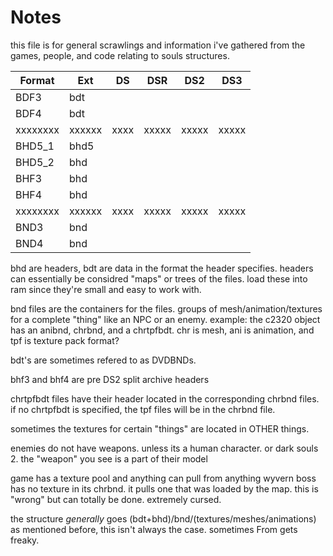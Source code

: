 # Notes
this file is for general scrawlings and information i've gathered from the games, people, and code relating to souls structures.

| Format | Ext  | DS | DSR | DS2 | DS3 |
|--------|------|----|-----|-----|-----|
| BDF3   | bdt  |    |     |     |     |
| BDF4   | bdt  |    |     |     |     |
|xxxxxxxx|xxxxxx|xxxx|xxxxx|xxxxx|xxxxx|
| BHD5_1 | bhd5 |    |     |     |     |
| BHD5_2 | bhd  |    |     |     |     |
| BHF3   | bhd  |    |     |     |     |
| BHF4   | bhd  |    |     |     |     |
|xxxxxxxx|xxxxxx|xxxx|xxxxx|xxxxx|xxxxx|
| BND3   | bnd  |    |     |     |     |
| BND4   | bnd  |    |     |     |     |


bhd are headers, bdt are data in the format the header specifies.
headers can essentially be considred "maps" or trees of the files.
load these into ram since they're small and easy to work with.

bnd files are the containers for the files. groups of mesh/animation/textures for a complete "thing" like an NPC or an enemy. example:
the c2320 object has an anibnd, chrbnd, and a chrtpfbdt.
chr is mesh, ani is animation, and tpf is texture pack format?

bdt's are sometimes refered to as DVDBNDs. 

bhf3 and bhf4 are pre DS2 split archive headers

chrtpfbdt files have their header located in the corresponding chrbnd files. if no chrtpfbdt is specified, the tpf files will be in the chrbnd file.

sometimes the textures for certain "things" are located in OTHER things.

enemies do not have weapons. unless its a human character. or dark souls 2.
the "weapon" you see is a part of their model

game has a texture pool and anything can pull from anything
wyvern boss has no texture in its chrbnd. it pulls one that was loaded by the map.
this is "wrong" but can totally be done. extremely cursed.

the structure *generally* goes (bdt+bhd)/bnd/(textures/meshes/animations)
as mentioned before, this isn't always the case. sometimes From gets freaky.